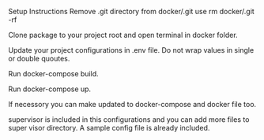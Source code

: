 Setup Instructions
Remove .git directory from docker/.git use rm docker/.git -rf

Clone package to your project root and open terminal in docker folder.

Update your project configurations in .env file. Do not wrap values in single or double quoutes.

Run docker-compose build.

Run docker-compose up.

If necessory you can make updated to docker-compose and docker file too.

supervisor is included in this configurations and you can add more files to super visor directory. A sample config file is already included.
